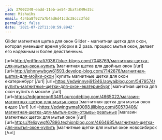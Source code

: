 ```yaml
---
_id: 37002340-eadd-11eb-ae54-3ba7a849e35c
name: Mishaihs
email: 434ba8f927a7b4ad6d41cdc38ccc3fdd
permalink: false
date: '2021-07-22T11:08:59.894Z'
---
```

Glider магнитная щетка для окон 
Glider - магнитная щетка для окон, которая уменьшит время уборки в 2 раза.  процесс мытья окон, делает его надёжным и более действенным. 
 
[url=http://griffinrafi70367.blue-blogs.com/7048769/магнитная-щетка-для-мытья-окон-купить ]магнитная щетка для двойных окон [/url] 
[url=http://johnnywbgw61593.develop-blog.com/7142876/магнитная-щетка-для-мойки-окон ]купить магнитные щетки для окон екатеринбург [/url] 
[url=https://edwinnvej91346.laowaiblog.com/5479574/купить-магнитные-щетки-для-окон-екатеринбург ]магнитная щетка для окон купить в москве [/url] 
[url=https://edgarneoq93491.ourcodeblog.com/4665022/магазин-магнитных-щеток-для-мытья-окон ]магнитная щетка для мытья окон видео [/url] 
[url=https://edwingwma10098.jiliblog.com/60570406/магнитная-щетка-для-мытья-окон-отзывы-реальные ]магазин магнитных щеток для мытья окон [/url] 
[url=https://felixywgf67896.techionblog.com/4664685/магнитная-щетка-для-мытья-окон-купить ]магнитные щетки для мытья окон новосибирск [/url]
